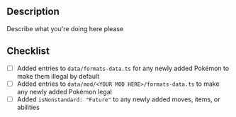 ## Description
Describe what you're doing here please

## Checklist
- [ ] Added entries to `data/formats-data.ts` for any newly added Pokémon to make them illegal by default
- [ ] Added entries to `data/mod/<YOUR MOD HERE>/formats-data.ts` to make any newly added Pokémon legal
- [ ] Added `isNonstandard: "Future"` to any newly added moves, items, or abilities
